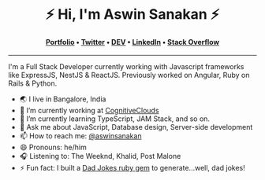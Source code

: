 <h1 align="center">⚡️ Hi, I'm Aswin Sanakan ⚡️</h1>
<h4 align="center"><a href="https://aswinsanakan.com">Portfolio</a> &bull; <a href="https://twitter.com/aswinsanakan">Twitter</a> &bull; <a href="https://dev.to/aswinsanakan">DEV</a> &bull; <a href="https://www.linkedin.com/in/aswinsanakan/">LinkedIn</a> &bull; <a href="https://stackoverflow.com/users/7541197/aswin-sanakan">Stack Overflow</a></h4>

---

I'm a Full Stack Developer currently working with Javascript frameworks like ExpressJS, NestJS & ReactJS. Previously worked on Angular, Ruby on Rails & Python.


- 🌏 I live in Bangalore, India
- 🔭 I’m currently working at [CognitiveClouds](https://www.cognitiveclouds.com/)
- 🌱 I’m currently learning TypeScript, JAM Stack, and so on.
- 💬 Ask me about JavaScript, Database design, Server-side development
- 📫 How to reach me: [@aswinsanakan](https://twitter.com/aswinsanakan)
- 😄 Pronouns: he/him
- 🎧 Listening to: The Weeknd, Khalid, Post Malone
- ⚡ Fun fact: I built a [Dad Jokes ruby gem](https://github.com/aswinsanakan/dad_jokes) to generate...well, dad jokes!
